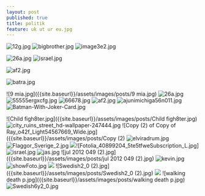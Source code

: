 ```yaml
---
layout: post
published: true
title: politik
feature: uk ut ur eu.jpg
---
```

![12g.jpg]({{site.baseurl}}/assets/images/posts/12g.jpg)
![bigbrother.jpg]({{site.baseurl}}/assets/images/posts/bigbrother.jpg)
![image3e2.jpg]({{site.baseurl}}/assets/images/posts/image3e2.jpg)


![26a.jpg]({{site.baseurl}}/assets/images/posts/26a.jpg)
![israel.jpg]({{site.baseurl}}/assets/images/posts/israel.jpg)

![af2.jpg]({{site.baseurl}}/assets/images/posts/af2.jpg)

![batra.jpg]({{site.baseurl}}/assets/images/posts/batra.jpg)

![9 mia.jpg]({{site.baseurl}}/assets/images/posts/9 mia.jpg)
![26a.jpg]({{site.baseurl}}/assets/images/posts/26a.jpg)
![55555ergxcfg.jpg]({{site.baseurl}}/assets/images/posts/55555ergxcfg.jpg)
![66678.jpg]({{site.baseurl}}/assets/images/posts/66678.jpg)
![af2.jpg]({{site.baseurl}}/assets/images/posts/af2.jpg)
![ajunimichiga56n011.jpg]({{site.baseurl}}/assets/images/posts/ajunimichiga56n011.jpg)
![Batman-With-Joker-Card.jpg]({{site.baseurl}}/assets/images/posts/Batman-With-Joker-Card.jpg)

![Child figh8ter.jpg]({{site.baseurl}}/assets/images/posts/Child figh8ter.jpg)
![city_ruins_street_hd-wallpaper-247444.jpg]({{site.baseurl}}/assets/images/posts/city_ruins_street_hd-wallpaper-247444.jpg)
![Copy (2) of Copy of Ray_o42f_Light54567669_Wide.jpg]({{site.baseurl}}/assets/images/posts/Copy (2) 
![elviradrum.jpg]({{site.baseurl}}/assets/images/posts/elviradrum.jpg)
![Flaggor_Sverige_2.jpg]({{site.baseurl}}/assets/images/posts/Flaggor_Sverige_2.jpg)
![]({{site.baseurl}}/assets/images/posts/Fotolia_40899204_5te5tfweSubscription_L.jpg)![Fotolia_40899204_5te5tfweSubscription_L.jpg]
![israel.jpg]({{site.baseurl}}/assets/images/posts/israel.jpg)
![jas.jpg]({{site.baseurl}}/assets/images/posts/jas.jpg)
![jul 2012 049 (2).jpg]({{site.baseurl}}/assets/images/posts/jul 2012 049 (2).jpg)
![kevin.jpg]({{site.baseurl}}/assets/images/posts/kevin.jpg)
![showFoto.jpg]({{site.baseurl}}/assets/images/posts/showFoto.jpg)
![]({{site.baseurl}}/assets/images/posts/soldier%20red.jpg)
![Swedish2_0 (2).jpg]({{site.baseurl}}/assets/images/posts/Swedish2_0 (2).jpg)
![]({{site.baseurl}}/assets/images/posts/uk%20ut%20ur%20eu.jpg)
![walking death p.jpg]({{site.baseurl}}/assets/images/posts/walking death p.jpg)
![Swedish6y2_0.jpg]({{site.baseurl}}/assets/images/posts/Swedish6y2_0.jpg)
